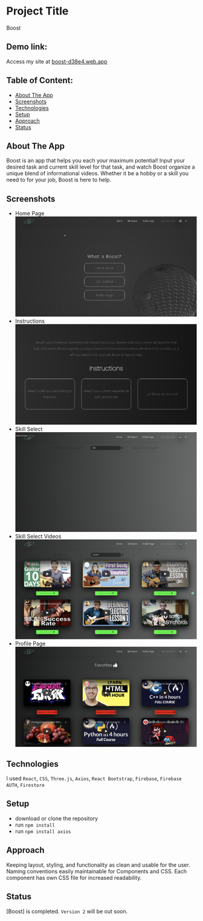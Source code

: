 # Project Title
Boost

## Demo link:
Access my site at [boost-d38e4.web.app](https://boost-d38e4.web.app/)

## Table of Content:

- [About The App](#about-the-app)
- [Screenshots](#screenshots)
- [Technologies](#technologies)
- [Setup](#setup)
- [Approach](#approach)
- [Status](#status)

## About The App
Boost is an app that helps you each your maximum potential! Input your desired task and current skill level for that task, and watch Boost organize a unique blend of informational videos. Whether it be a hobby or a skill you need to for your job, Boost is here to help.

## Screenshots

- Home Page
![Home Page](src/images/readme-images/boost-home.png)
- Instructions
![Instructions](src/images/readme-images/instructions.png)
- Skill Select
![Skill Select](src/images/readme-images/skillselect.png)
- Skill Select Videos
![Skill Select Videos](src/images/readme-images/skillselect-vids.png)
- Profile Page
![Profile Page](src/images/readme-images/profilepage.png)

## Technologies
I used `React`, `CSS`, `Three.js`, `Axios`, `React Bootstrap`, `Firebase`, `Firebase AUTH`, `Firestore` 

## Setup
- download or clone the repository
- run `npm install`
- run `npm install axios`

## Approach
Keeping layout, styling, and functionality as clean and usable for the user. Naming conventions easily maintainable for Components and CSS. Each component has own CSS file for increased readability. 

## Status
[Boost] is completed. `Version 2` will be out soon.


